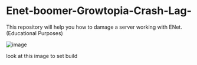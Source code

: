 # Enet-boomer-Growtopia-Crash-Lag-
This repository will help you how to damage a server working with ENet. (Educational Purposes)

![image](https://github.com/batutekoz77/Enet-boomer-Growtopia-Crash-Lag-/assets/137097693/cdbfef6a-9511-4a8f-865c-b777638d19de)

look at this image to set build
